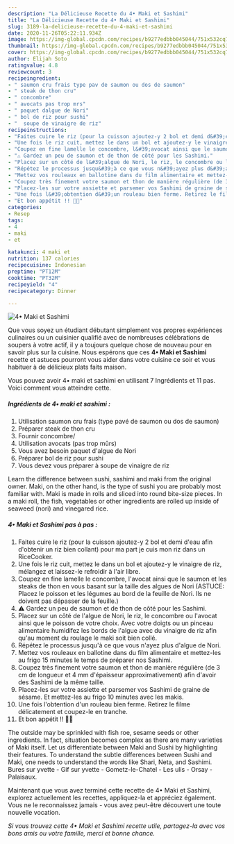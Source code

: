 ```yaml
---
description: "La Délicieuse Recette du 4• Maki et Sashimi"
title: "La Délicieuse Recette du 4• Maki et Sashimi"
slug: 3189-la-delicieuse-recette-du-4-maki-et-sashimi
date: 2020-11-26T05:22:11.934Z
image: https://img-global.cpcdn.com/recipes/b9277edbbb045044/751x532cq70/4•-maki-et-sashimi-photo-principale-de-la-recette.jpg
thumbnail: https://img-global.cpcdn.com/recipes/b9277edbbb045044/751x532cq70/4•-maki-et-sashimi-photo-principale-de-la-recette.jpg
cover: https://img-global.cpcdn.com/recipes/b9277edbbb045044/751x532cq70/4•-maki-et-sashimi-photo-principale-de-la-recette.jpg
author: Elijah Soto
ratingvalue: 4.8
reviewcount: 3
recipeingredient:
- " saumon cru frais type pav de saumon ou dos de saumon"
- " steak de thon cru"
- " concombre"
- " avocats pas trop mrs"
- " paquet dalgue de Nori"
- " bol de riz pour sushi"
- "  soupe de vinaigre de riz"
recipeinstructions:
- "Faites cuire le riz (pour la cuisson ajoutez-y 2 bol et demi d&#39;eau afin d&#39;obtenir un riz bien collant) pour ma part je cuis mon riz dans un RiceCooker."
- "Une fois le riz cuit, mettez le dans un bol et ajoutez-y le vinaigre de riz, mélangez et laissez-le refroidir à l&#39;air libre."
- "Coupez en fine lamelle le concombre, l&#39;avocat ainsi que le saumon et les steaks de thon en vous basant sur la taille des algues de Nori (ASTUCE: Placez le poisson et les légumes au bord de la feuille de Nori. Ils ne doivent pas dépasser de la feuille.)"
- "⚠️ Gardez un peu de saumon et de thon de côté pour les Sashimi."
- "Placez sur un côté de l&#39;algue de Nori, le riz, le concombre ou l&#39;avocat ainsi que le poisson de votre choix. Avec votre doigts ou un pinceau alimentaire humidifez les bords de l&#39;algue avec du vinaigre de riz afin qu&#39;au moment du roulage le maki soit bien collé."
- "Répétez le processus jusqu&#39;à ce que vous n&#39;ayez plus d&#39;algue de Nori."
- "Mettez vos rouleaux en ballotine dans du film alimentaire et mettez-les au frigo 15 minutes le temps de préparer nos Sashimi."
- "Coupez très finement votre saumon et thon de manière régulière (de 3 cm de longueur et 4 mm d&#39;épaisseur approximativement) afin d&#39;avoir des Sashimi de la même taille."
- "Placez-les sur votre assiette et parsemer vos Sashimi de graine de sésame. Et mettez-les au frigo 10 minutes avec les makis."
- "Une fois l&#39;obtention d&#39;un rouleau bien ferme. Retirez le filme délicatement et coupez-le en tranche."
- "Et bon appétit !! 🥢🍣"
categories:
- Resep
tags:
- 4
- maki
- et

katakunci: 4 maki et 
nutrition: 137 calories
recipecuisine: Indonesian
preptime: "PT12M"
cooktime: "PT32M"
recipeyield: "4"
recipecategory: Dinner

---
```



![4• Maki et Sashimi](https://img-global.cpcdn.com/recipes/b9277edbbb045044/751x532cq70/4•-maki-et-sashimi-photo-principale-de-la-recette.jpg)

Que vous soyez un étudiant débutant simplement vos propres expériences culinaires ou un cuisinier qualifié avec de nombreuses célébrations de soupers à votre actif, il y a toujours quelque chose de nouveau pour en savoir plus sur la cuisine. Nous espérons que ces <strong> 4• Maki et Sashimi </strong> recette et astuces pourront vous aider dans votre cuisine ce soir et vous habituer à de délicieux plats faits maison.

<!--inarticleads1-->

Vous pouvez avoir 4• maki et sashimi en utilisant 7 Ingrédients et 11 pas. Voici comment vous atteindre cette.

##### Ingrédients de 4• maki et sashimi :

1. Utilisation  saumon cru frais (type pavé de saumon ou dos de saumon)
1. Préparer  steak de thon cru
1. Fournir  concombre/
1. Utilisation  avocats (pas trop mûrs)
1. Vous avez besoin  paquet d&#39;algue de Nori
1. Préparer  bol de riz pour sushi
1. Vous devez vous préparer  à soupe de vinaigre de riz


Learn the difference between sushi, sashimi and maki from the original owner. Maki, on the other hand, is the type of sushi you are probably most familiar with. Maki is made in rolls and sliced into round bite-size pieces. In a maki roll, the fish, vegetables or other ingredients are rolled up inside of seaweed (nori) and vinegared rice. 

<!--inarticleads2-->

##### 4• Maki et Sashimi pas à pas :

1. Faites cuire le riz (pour la cuisson ajoutez-y 2 bol et demi d&#39;eau afin d&#39;obtenir un riz bien collant) pour ma part je cuis mon riz dans un RiceCooker.
1. Une fois le riz cuit, mettez le dans un bol et ajoutez-y le vinaigre de riz, mélangez et laissez-le refroidir à l&#39;air libre.
1. Coupez en fine lamelle le concombre, l&#39;avocat ainsi que le saumon et les steaks de thon en vous basant sur la taille des algues de Nori (ASTUCE: Placez le poisson et les légumes au bord de la feuille de Nori. Ils ne doivent pas dépasser de la feuille.)
1. ⚠️ Gardez un peu de saumon et de thon de côté pour les Sashimi.
1. Placez sur un côté de l&#39;algue de Nori, le riz, le concombre ou l&#39;avocat ainsi que le poisson de votre choix. Avec votre doigts ou un pinceau alimentaire humidifez les bords de l&#39;algue avec du vinaigre de riz afin qu&#39;au moment du roulage le maki soit bien collé.
1. Répétez le processus jusqu&#39;à ce que vous n&#39;ayez plus d&#39;algue de Nori.
1. Mettez vos rouleaux en ballotine dans du film alimentaire et mettez-les au frigo 15 minutes le temps de préparer nos Sashimi.
1. Coupez très finement votre saumon et thon de manière régulière (de 3 cm de longueur et 4 mm d&#39;épaisseur approximativement) afin d&#39;avoir des Sashimi de la même taille.
1. Placez-les sur votre assiette et parsemer vos Sashimi de graine de sésame. Et mettez-les au frigo 10 minutes avec les makis.
1. Une fois l&#39;obtention d&#39;un rouleau bien ferme. Retirez le filme délicatement et coupez-le en tranche.
1. Et bon appétit !! 🥢🍣


The outside may be sprinkled with fish roe, sesame seeds or other ingredients. In fact, situation becomes complex as there are many varieties of Maki itself. Let us differentiate between Maki and Sushi by highlighting their features. To understand the subtle differences between Sushi and Maki, one needs to understand the words like Shari, Neta, and Sashimi. Bures sur yvette - Gif sur yvette - Gometz-le-Chatel - Les ulis - Orsay - Palaisaux. 

<!--inarticleads1-->

<p>
Maintenant que vous avez terminé cette recette de 4• Maki et Sashimi, explorez actuellement les recettes, appliquez-la et appréciez également. Vous ne le reconnaissez jamais - vous avez peut-être découvert une toute nouvelle vocation.
</p>

<p>
<i>Si vous trouvez cette 4• Maki et Sashimi recette utile, partagez-la avec vos bons amis ou votre famille, merci et bonne chance.</i>
</p>
